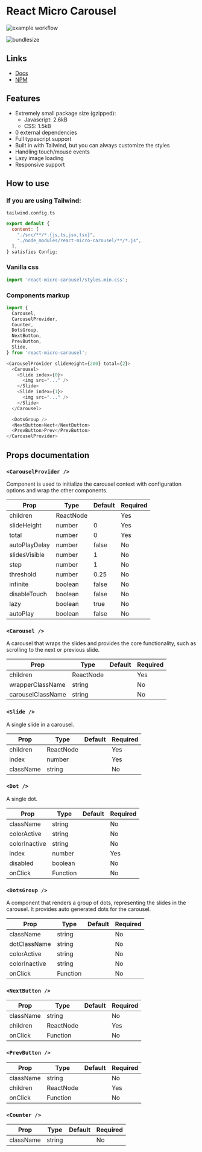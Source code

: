 # React Micro Carousel

![example workflow](https://github.com/pstachula-dev/react-micro-carousel/actions/workflows/main.yml/badge.svg)

![bundlesize](https://badgen.net/bundlephobia/minzip/react-micro-carousel)

## Links

- [Docs](https://simple-headless-carousel.onrender.com/)
- [NPM](https://www.npmjs.com/package/react-micro-carousel)

## Features

- Extremely small package size (gzipped):
  - Javascript: 2.6kB
  - CSS: 1.5kB
- 0 external dependencies
- Full typescript support
- Built in with Tailwind, but you can always customize the styles
- Handling touch/mouse events
- Lazy image loading
- Responsive support

## How to use

### If you are using Tailwind:

`tailwind.config.ts`

```js
export default {
  content: [
    "./src/**/*.{js,ts,jsx,tsx}",
    "./node_modules/react-micro-carousel/**/*.js",
  ],
} satisfies Config;
```

### Vanilla css

```js
import 'react-micro-carousel/styles.min.css';
```

### Components markup

```js
import {
  Carousel,
  CarouselProvider,
  Counter,
  DotsGroup,
  NextButton,
  PrevButton,
  Slide,
} from 'react-micro-carousel';

<CarouselProvider slideHeight={200} total={2}>
  <Carousel>
    <Slide index={0}>
      <img src="..." />
    </Slide>
    <Slide index={1}>
      <img src="..." />
    </Slide>
  </Carousel>

  <DotsGroup />
  <NextButton>Next</NextButton>
  <PrevButton>Prev</PrevButton>
</CarouselProvider>
```

## Props documentation

### `<CarouselProvider />`

Component is used to initialize the carousel context with configuration options and wrap the other components.

| Prop          | Type      | Default | Required |
| ------------- | --------- | ------- | -------- |
| children      | ReactNode |         | Yes      |
| slideHeight   | number    | 0       | Yes      |
| total         | number    | 0       | Yes      |
| autoPlayDelay | number    | false   | No       |
| slidesVisible | number    | 1       | No       |
| step          | number    | 1       | No       |
| threshold     | number    | 0.25    | No       |
| infinite      | boolean   | false   | No       |
| disableTouch  | boolean   | false   | No       |
| lazy          | boolean   | true    | No       |
| autoPlay      | boolean   | false   | No       |

### `<Carousel />`

A carousel that wraps the slides and provides the core functionality, such as scrolling to the next or previous slide.

| Prop              | Type      | Default | Required |
| ----------------- | --------- | ------- | -------- |
| children          | ReactNode |         | Yes      |
| wrapperClassName  | string    |         | No       |
| carouselClassName | string    |         | No       |

### `<Slide />`

A single slide in a carousel.

| Prop      | Type      | Default | Required |
| --------- | --------- | ------- | -------- |
| children  | ReactNode |         | Yes      |
| index     | number    |         | Yes      |
| className | string    |         | No       |

### `<Dot />`

A single dot.

| Prop          | Type     | Default | Required |
| ------------- | -------- | ------- | -------- |
| className     | string   |         | No       |
| colorActive   | string   |         | No       |
| colorInactive | string   |         | No       |
| index         | number   |         | Yes      |
| disabled      | boolean  |         | No       |
| onClick       | Function |         | No       |

### `<DotsGroup />`

A component that renders a group of dots, representing the slides in the carousel.
It provides auto generated dots for the carousel.

| Prop          | Type     | Default | Required |
| ------------- | -------- | ------- | -------- |
| className     | string   |         | No       |
| dotClassName  | string   |         | No       |
| colorActive   | string   |         | No       |
| colorInactive | string   |         | No       |
| onClick       | Function |         | No       |

### `<NextButton />`

| Prop      | Type      | Default | Required |
| --------- | --------- | ------- | -------- |
| className | string    |         | No       |
| children  | ReactNode |         | Yes      |
| onClick   | Function  |         | No       |

### `<PrevButton />`

| Prop      | Type      | Default | Required |
| --------- | --------- | ------- | -------- |
| className | string    |         | No       |
| children  | ReactNode |         | Yes      |
| onClick   | Function  |         | No       |

### `<Counter />`

| Prop      | Type   | Default | Required |
| --------- | ------ | ------- | -------- |
| className | string |         | No       |

